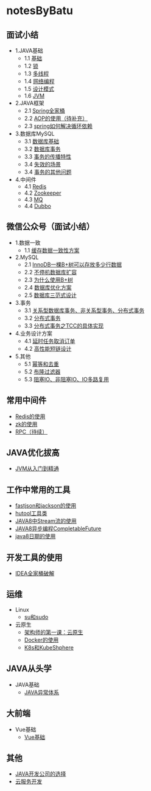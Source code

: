 # notesByBatu

## 面试小结
- 1.JAVA基础
    - 1.1 [基础](./面试小结/JAVA基础/JAVA基础之0.基础.md)
    - 1.2 [锁](./面试小结/JAVA基础/JAVA基础之1.锁.md)
    - 1.3 [多线程](./面试小结/JAVA基础/JAVA基础之2.多线程.md)
    - 1.4 [网络编程](./面试小结/JAVA基础/JAVA基础之3.网络编程.md)
    - 1.5 [设计模式](./面试小结/JAVA基础/JAVA基础之4.设计模式.md)
    - 1.6 [JVM](./面试小结/JAVA基础/JAVA基础之5.JVM.md)
- 2.JAVA框架
    - 2.1 [Spring全家桶](./面试小结/JAVA框架/Spring之0.Spring全家桶.md)
    - 2.2 [AOP的使用（待补充）](./微信公众号/202110-12/AOP.md)
    - 2.3 [spring如何解决循环依赖](./面试小结/JAVA框架/Spring之1.Spring如何解决循环依赖.md)
- 3.数据库MySQL
    - 3.1 [数据库基础](./面试小结/数据库/MySQL之0.数据库基础.md)
    - 3.2 [数据库事务](./面试小结/数据库/MySQL之1.数据库事务.md)
    - 3.3 [事务的传播特性](./面试小结/数据库/MySQL之2.事务的传播特性.md)
    - 3.4 [失效的场景](./面试小结/数据库/MySQL之3.失效的场景.md)
    - 3.4 [事务的其他问题](./面试小结/数据库/MySQL之4.事务的其他问题.md)
- 4.中间件
    - 4.1 [Redis](./面试小结/中间件/中间件之0.Redis.md)
    - 4.2 [Zookeeper](./面试小结/中间件/中间件之1.Zookeeper.md)
    - 4.3 [MQ](./面试小结/中间件/中间件之2.MQ.md)
    - 4.4 [Dubbo](./面试小结/中间件/中间件之3.Dubbo.md)


## 微信公众号（面试小结）
- 1.数据一致
    - 1.1 [缓存数据一致性方案](./微信公众号/202110-12/数据一致-缓存数据一致性方案.md)
- 2.MySQL
    - 2.1 [InnoDB一棵B+树可以存放多少行数据](./微信公众号/202110-12/MySQL-InnoDB一棵B+树可以存放多少行数据.md)
    - 2.2 [不停机数据库扩容](./微信公众号/202110-12/MySQL-不停机数据库扩容.md)
    - 2.3 [为什么使用B+树](./微信公众号/202110-12/MySQL-为什么使用B+树.MD)
    - 2.4 [数据库优化方案](./微信公众号/202110-12/MySQL-数据库优化方案.md)
    - 2.5 [数据库三范式设计](./微信公众号/202110-12/MySQL-数据库三范式设计.md)
- 3.事务
    - 3.1 [关系型数据库事务、非关系型事务、分布式事务](./微信公众号/202110-12/事务-关系型数据库事务、非关系型事务、分布式事务.md)
    - 3.2 [分布式事务](./微信公众号/202110-12/事务-分布式事务.md)
    - 3.3 [分布式事务之TCC的具体实现](./微信公众号/202110-12/事务-分布式事务之TCC的具体实现.md)
- 4.业务设计方案
    - 4.1 [延时任务取消订单](./微信公众号/202110-12/延时任务取消订单.md)
    - 4.2 [高性能短链设计](./微信公众号/202110-12/高性能短链设计.md)
- 5.其他
    - 5.1 [幂等和去重](./微信公众号/202107-09/幂等和去重.md)
    - 5.2 [布隆过滤器](./微信公众号/202107-09/布隆过滤器.md)
    - 5.3 [阻塞IO、非阻塞IO、IO多路复用](./微信公众号/202110-12/阻塞IO、非阻塞IO、IO多路复用.md)



## 常用中间件
- [Redis的使用](./微信公众号/202107-09/redis的使用.md)
- [zk的使用](./微信公众号/202107-09/zk的使用.md)
- [RPC（待续）](./微信公众号/202107-09/RPC/RPC.md)



## JAVA优化拔高
- [JVM从入门到精通](./bilibili/尚硅谷/JVM宋红康)


## 工作中常用的工具
- [fastjson和jackson的使用](./微信公众号/202107-09/fastjson和jackson的使用.md)
- [hutool工具类](./微信公众号/202107-09/hutool工具类.md)
- [JAVA8中Stream流的使用](./bilibili/尚硅谷/JAVA8李贺飞/JAVA8新特性/JAVA8中Stream流的使用.md)
- [JAVA8异步编程CompletableFuture](./微信公众号/202107-09/completableFuture.md)
- [java8日期的使用](./微信公众号/202107-09/时间.md)



## 开发工具的使用
- [IDEA全家桶破解](https://www.bilibili.com/video/BV1zb4y1U7Fv?p=2)



## 运维
- Linux
  - [su和sudo](./微信公众号/202107-09/su和sudo.md)
- 云原生
  - [架构师的第一课：云原生](./微信公众号/202110-12/架构师的第一课：云原生.md)
  - [Docker的使用](./微信公众号/202110-12/Docker的使用.md)
  - [K8s和KubeShphere](./微信公众号/202110-12/K8s和KubeShphere.md)



## JAVA从头学
- JAVA基础
    - [JAVA异常体系](./JAVA从头学/01_JAVA基础/java异常.md)


## 大前端
- Vue基础
    - [Vue基础](./大前端/Vue/vue.md)



## 其他
- [JAVA开发公司的选择](./其他/开发公司性质.md)
- [云服务开发](./微信公众号/202110-12/云服务开发.md)





